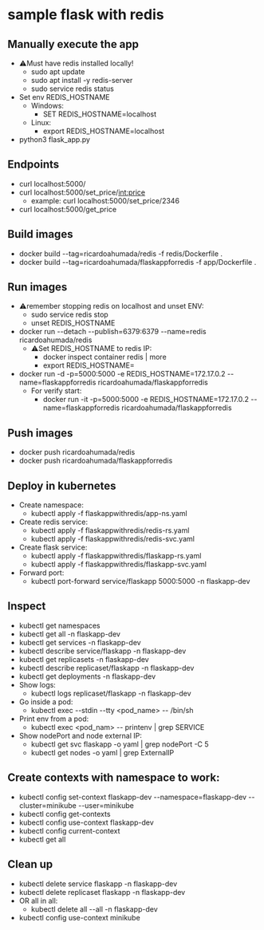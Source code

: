 # sample flask with redis

## Manually execute the app
- ⚠Must have redis installed locally!
	- sudo apt update
	- sudo apt install -y redis-server
	- sudo service redis status
- Set env REDIS_HOSTNAME
	- Windows: 
		- SET REDIS_HOSTNAME=localhost
	- Linux: 
		- export REDIS_HOSTNAME=localhost
- python3 flask_app.py

## Endpoints
- curl localhost:5000/
- curl localhost:5000/set_price/<int:price>
	- example: curl localhost:5000/set_price/2346
- curl localhost:5000/get_price


## Build images
- docker build --tag=ricardoahumada/redis -f redis/Dockerfile .
- docker build --tag=ricardoahumada/flaskappforredis -f app/Dockerfile .

## Run images
- ⚠remember stopping redis on localhost and unset ENV:
	- sudo service redis stop
	- unset REDIS_HOSTNAME
- docker run --detach --publish=6379:6379 --name=redis ricardoahumada/redis
	- ⚠Set REDIS_HOSTNAME to redis IP:
		- docker inspect container redis | more
		- export REDIS_HOSTNAME=<IP>
- docker run -d -p=5000:5000 -e REDIS_HOSTNAME=172.17.0.2  --name=flaskappforredis ricardoahumada/flaskappforredis
	- For verify start:
		- docker run -it -p=5000:5000 -e REDIS_HOSTNAME=172.17.0.2  --name=flaskappforredis ricardoahumada/flaskappforredis

## Push images
- docker push ricardoahumada/redis
- docker push ricardoahumada/flaskappforredis

## Deploy in kubernetes
- Create namespace:
	- kubectl apply -f flaskappwithredis/app-ns.yaml
- Create redis service:
	- kubectl apply -f flaskappwithredis/redis-rs.yaml
	- kubectl apply -f flaskappwithredis/redis-svc.yaml
- Create flask service:
	- kubectl apply -f flaskappwithredis/flaskapp-rs.yaml
	- kubectl apply -f flaskappwithredis/flaskapp-svc.yaml
- Forward port:
	- kubectl port-forward service/flaskapp 5000:5000 -n flaskapp-dev

## Inspect
- kubectl get namespaces
- kubectl get all -n flaskapp-dev
- kubectl get services -n flaskapp-dev
- kubectl describe service/flaskapp -n flaskapp-dev
- kubectl get replicasets -n flaskapp-dev
- kubectl describe replicaset/flaskapp -n flaskapp-dev
- kubectl get deployments -n flaskapp-dev
- Show logs:
	- kubectl logs replicaset/flaskapp -n flaskapp-dev 
- Go inside a pod:
	- kubectl exec --stdin --tty <pod_name> -- /bin/sh 
- Print env from a pod:
	- kubectl exec <pod_nam> -- printenv | grep SERVICE
- Show nodePort and node external IP:
	- kubectl get svc flaskapp -o yaml | grep nodePort -C 5
	- kubectl get nodes -o yaml | grep ExternalIP

## Create contexts with namespace to work:
- kubectl config set-context flaskapp-dev --namespace=flaskapp-dev --cluster=minikube --user=minikube
- kubectl config get-contexts
- kubectl config use-context flaskapp-dev
- kubectl config current-context
- kubectl get all

## Clean up
- kubectl delete service flaskapp -n  flaskapp-dev
- kubectl delete replicaset flaskapp -n flaskapp-dev
- OR all in all:
	- kubectl delete all --all -n flaskapp-dev
- kubectl config use-context minikube


